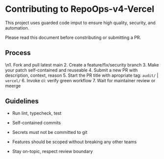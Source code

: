 # Contributing to RepoOps-v4-Vercel

This project uses guarded code imput to ensure high quality, security, and automation.

Please read this document before constributing or submitting a PR.

## Process

\n1. Fork and pull latest main
 2. Create a feature/fix/security branch
 3. Make your patch self-contained and reuseable
 4. Submit a new PR with description, context, reason
 5. Start the PR title with apropriate tag: `audit/` | `vercel/`
 6. Invoke ci: verify green workflow
 7. Wait for maintainer review or meerge

## Guidelines

- Run lint, typecheck, test
- Self-contained commits
- Secrets must not be committed to git

- Features should be scoped without breaking any other teams

- Stay on-topic, respect review boundary